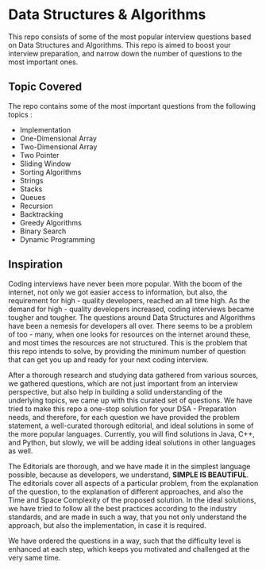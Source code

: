 # Data Structures & Algorithms


This repo consists of some of the most popular interview questions based on Data Structures and Algorithms. This repo is aimed to boost your interview preparation, and narrow down the number of questions to the most important ones.

## Topic Covered

The repo contains some of the most important questions from the following topics : 

- Implementation
- One-Dimensional Array
- Two-Dimensional Array
- Two Pointer
- Sliding Window
- Sorting Algorithms
- Strings
- Stacks
- Queues
- Recursion
- Backtracking
- Greedy Algorithms
- Binary Search
- Dynamic Programming

## Inspiration

Coding interviews have never been more popular. With the boom of the internet, not only we got easier access to information, but also, the requirement for high - quality developers, reached an all time high. As the demand for high - quality developers increased, coding interviews became tougher and tougher. The questions around Data Structures and Algorithms have been a nemesis for developers all over. There seems to be a problem of too - many, when one looks for resources on the internet around these, and most times the resources are not structured. This is the problem that this repo intends to solve, by providing the minimum number of question that can get you up and ready for your next coding interview.

After a thorough research and studying data gathered from various sources, we gathered questions, which are not just important from an interview perspective, but also help in building a solid understanding of the underlying topics, we came up with this curated set of questions. We have tried to make this repo a one-stop solution for your DSA - Preparation needs, and therefore, for each question we have provided the problem statement, a well-curated thorough editorial, and ideal solutions in some of the more popular languages. Currently, you will find solutions in Java, C++, and Python, but slowly, we will be adding ideal solutions in other languages as well.

The Editorials are thorough, and we have made it in the simplest language possible, because as developers, we understand, **SIMPLE IS BEAUTIFUL**. The editorials cover all aspects of a particular problem, from the explanation of the question, to the explanation of different approaches, and also the Time and Space Complexity of the proposed solution. In the ideal solutions, we have tried to follow all the best practices according to the industry standards, and are made in such a way, that you not only understand the approach, but also the implementation, in case it is required.

We have ordered the questions in a way, such that the difficulty level is  enhanced at each step, which keeps you motivated and challenged at the very same time.
